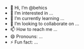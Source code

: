 - 👋 Hi, I’m @behics
- 👀 I’m interested in ...
- 🌱 I’m currently learning ...
- 💞️ I’m looking to collaborate on ...
- 📫 How to reach me ...
- 😄 Pronouns: ...
- ⚡ Fun fact: ...

<!---
behics/behics is a ✨ special ✨ repository because its `README.md` (this file) appears on your GitHub profile.
You can click the Preview link to take a look at your changes.
--->
